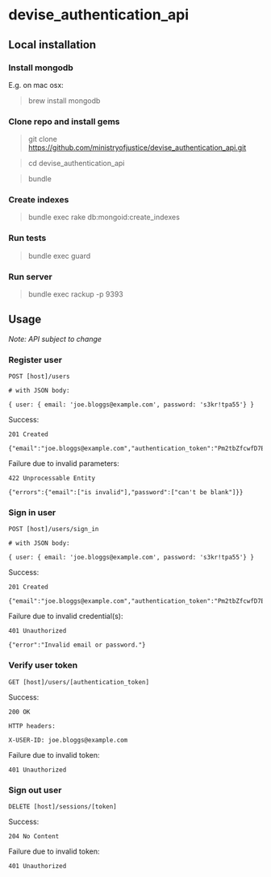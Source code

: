 # devise_authentication_api

## Local installation

### Install mongodb

E.g. on mac osx:
> brew install mongodb

### Clone repo and install gems
> git clone https://github.com/ministryofjustice/devise_authentication_api.git

> cd devise_authentication_api

> bundle

### Create indexes
> bundle exec rake db:mongoid:create_indexes

### Run tests
> bundle exec guard

### Run server
> bundle exec rackup -p 9393


## Usage

*Note: API subject to change*

### Register user

    POST [host]/users

    # with JSON body:

    { user: { email: 'joe.bloggs@example.com', password: 's3kr!tpa55'} }

Success:

    201 Created

    {"email":"joe.bloggs@example.com","authentication_token":"Pm2tbZfcwfD7B1jK_wzo"}

Failure due to invalid parameters:

    422 Unprocessable Entity

    {"errors":{"email":["is invalid"],"password":["can't be blank"]}}


### Sign in user

    POST [host]/users/sign_in

    # with JSON body:

    { user: { email: 'joe.bloggs@example.com', password: 's3kr!tpa55'} }

Success:

    201 Created

    {"email":"joe.bloggs@example.com","authentication_token":"Pm2tbZfcwfD7B1jK_wzo"}

Failure due to invalid credential(s):

    401 Unauthorized

    {"error":"Invalid email or password."}


### Verify user token

    GET [host]/users/[authentication_token]

Success:

    200 OK

    HTTP headers:

    X-USER-ID: joe.bloggs@example.com

Failure due to invalid token:

    401 Unauthorized


### Sign out user

    DELETE [host]/sessions/[token]

Success:

    204 No Content

Failure due to invalid token:

    401 Unauthorized

